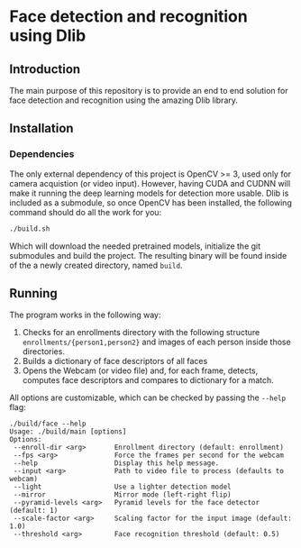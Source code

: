 # Face detection and recognition using Dlib

## Introduction

The main purpose of this repository is to provide an end to end solution for face detection and recognition using the amazing Dlib library.

## Installation

### Dependencies

The only external dependency of this project is OpenCV >= 3, used only for camera acquistion (or video input).
However, having CUDA and CUDNN will make it running the deep learning models for detection more usable.
Dlib is included as a submodule, so once OpenCV has been installed, the following command should do all the work for you:
 
 ``` bash
 ./build.sh
 ```
 
 Which will download the needed pretrained models, initialize the git submodules and build the project.
 The resulting binary will be found inside of the a newly created directory, named `build`.
 
 ## Running
 
 The program works in the following way:
 
 1. Checks for an enrollments directory with the following structure `enrollments/{person1,person2}` and images of each person inside those directories.
 2. Builds a dictionary of face descriptors of all faces
 3. Opens the Webcam (or video file) and, for each frame, detects, computes face descriptors and compares to dictionary for a match.
 
 All options are customizable, which can be checked by passing the `--help` flag:
 
 ```
 ./build/face --help
Usage: ./build/main [options]
Options:
  --enroll-dir <arg>       Enrollment directory (default: enrollment) 
  --fps <arg>              Force the frames per second for the webcam 
  --help                   Display this help message. 
  --input <arg>            Path to video file to process (defaults to webcam) 
  --light                  Use a lighter detection model 
  --mirror                 Mirror mode (left-right flip) 
  --pyramid-levels <arg>   Pyramid levels for the face detector (default: 1) 
  --scale-factor <arg>     Scaling factor for the input image (default: 1.0) 
  --threshold <arg>        Face recognition threshold (default: 0.5)
```
